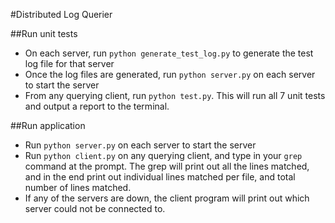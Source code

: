 #Distributed Log Querier  

##Run unit tests
* On each server, run ```python generate_test_log.py``` to generate the test log file for that server
* Once the log files are generated, run ```python server.py``` on each server to start the server
* From any querying client, run ```python test.py```. This will run all 7 unit tests and output a report to the terminal.

##Run application
* Run ```python server.py``` on each server to start the server
* Run ```python client.py``` on any querying client, and type in your ```grep``` command at the prompt. The grep will print out all the lines matched, and in the end print out individual lines matched per file, and total number of lines matched.
* If any of the servers are down, the client program will print out which server could not be connected to.